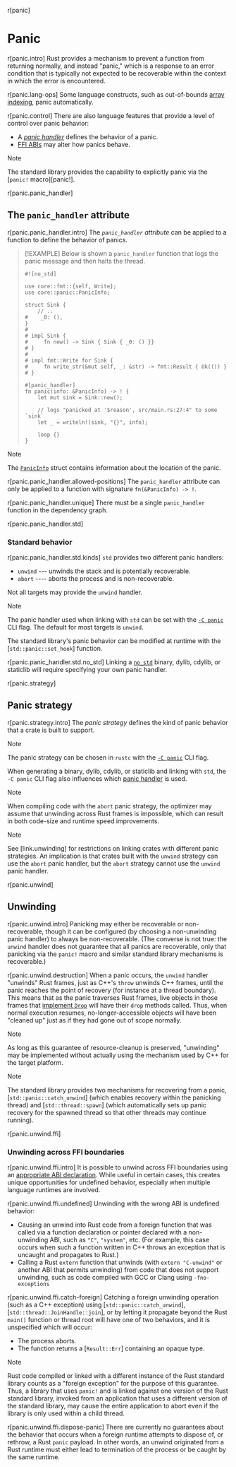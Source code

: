r[panic]
# Panic

r[panic.intro]
Rust provides a mechanism to prevent a function from returning normally, and instead "panic," which is a response to an error condition that is typically not expected to be recoverable within the context in which the error is encountered.

r[panic.lang-ops]
Some language constructs, such as out-of-bounds [array indexing], panic automatically.

r[panic.control]
There are also language features that provide a level of control over panic behavior:

* A [_panic handler_][panic handler] defines the behavior of a panic.
* [FFI ABIs](items/functions.md#unwinding) may alter how panics behave.

> [!NOTE]
> The standard library provides the capability to explicitly panic via the [`panic!` macro][panic!].

r[panic.panic_handler]
## The `panic_handler` attribute

r[panic.panic_handler.intro]
The *`panic_handler` attribute* can be applied to a function to define the behavior of panics.

> [!EXAMPLE]
> Below is shown a `panic_handler` function that logs the panic message and then halts the thread.
> <!-- ignore: test infrastructure can't handle no_std -->
> ```rust,ignore
> #![no_std]
>
> use core::fmt::{self, Write};
> use core::panic::PanicInfo;
>
> struct Sink {
>     // ..
> #    _0: (),
> }
> #
> # impl Sink {
> #     fn new() -> Sink { Sink { _0: () }}
> # }
> #
> # impl fmt::Write for Sink {
> #     fn write_str(&mut self, _: &str) -> fmt::Result { Ok(()) }
> # }
>
> #[panic_handler]
> fn panic(info: &PanicInfo) -> ! {
>     let mut sink = Sink::new();
>
>     // logs "panicked at '$reason', src/main.rs:27:4" to some `sink`
>     let _ = writeln!(sink, "{}", info);
>
>     loop {}
> }
> ```

> [!NOTE]
> The [`PanicInfo`] struct contains information about the location of the panic.

r[panic.panic_handler.allowed-positions]
The `panic_handler` attribute can only be applied to a function with signature `fn(&PanicInfo) -> !`.

r[panic.panic_handler.unique]
There must be a single `panic_handler` function in the dependency graph.

r[panic.panic_handler.std]
### Standard behavior

r[panic.panic_handler.std.kinds]
`std` provides two different panic handlers:

* `unwind` --- unwinds the stack and is potentially recoverable.
* `abort` ---- aborts the process and is non-recoverable.

Not all targets may provide the `unwind` handler.

> [!NOTE]
> The panic handler used when linking with `std` can be set with the [`-C panic`] CLI flag. The default for most targets is `unwind`.
>
> The standard library's panic behavior can be modified at runtime with the [`std::panic::set_hook`] function.

r[panic.panic_handler.std.no_std]
Linking a [`no_std`] binary, dylib, cdylib, or staticlib will require specifying your own panic handler.

r[panic.strategy]
## Panic strategy

r[panic.strategy.intro]
The _panic strategy_ defines the kind of panic behavior that a crate is built to support.

> [!NOTE]
> The panic strategy can be chosen in `rustc` with the [`-C panic`] CLI flag.
>
> When generating a binary, dylib, cdylib, or staticlib and linking with `std`, the `-C panic` CLI flag also influences which [panic handler] is used.

> [!NOTE]
> When compiling code with the `abort` panic strategy, the optimizer may assume that unwinding across Rust frames is impossible, which can result in both code-size and runtime speed improvements.

> [!NOTE]
> See [link.unwinding] for restrictions on linking crates with different panic strategies. An implication is that crates built with the `unwind` strategy can use the `abort` panic handler, but the `abort` strategy cannot use the `unwind` panic handler.

r[panic.unwind]
## Unwinding

r[panic.unwind.intro]
Panicking may either be recoverable or non-recoverable, though it can be configured (by choosing a non-unwinding panic handler) to always be non-recoverable. (The converse is not true: the `unwind` handler does not guarantee that all panics are recoverable, only that panicking via the `panic!` macro and similar standard library mechanisms is recoverable.)

r[panic.unwind.destruction]
When a panic occurs, the `unwind` handler "unwinds" Rust frames, just as C++'s `throw` unwinds C++ frames, until the panic reaches the point of recovery (for instance at a thread boundary). This means that as the panic traverses Rust frames, live objects in those frames that [implement `Drop`][destructors] will have their `drop` methods called. Thus, when normal execution resumes, no-longer-accessible objects will have been "cleaned up" just as if they had gone out of scope normally.

> [!NOTE]
> As long as this guarantee of resource-cleanup is preserved, "unwinding" may be implemented without actually using the mechanism used by C++ for the target platform.

> [!NOTE]
> The standard library provides two mechanisms for recovering from a panic, [`std::panic::catch_unwind`] (which enables recovery within the panicking thread) and [`std::thread::spawn`] (which automatically sets up panic recovery for the spawned thread so that other threads may continue running).

r[panic.unwind.ffi]
### Unwinding across FFI boundaries

r[panic.unwind.ffi.intro]
It is possible to unwind across FFI boundaries using an [appropriate ABI declaration][unwind-abi]. While useful in certain cases, this creates unique opportunities for undefined behavior, especially when multiple language runtimes are involved.

r[panic.unwind.ffi.undefined]
Unwinding with the wrong ABI is undefined behavior:

* Causing an unwind into Rust code from a foreign function that was called via a function declaration or pointer declared with a non-unwinding ABI, such as `"C"`, `"system"`, etc. (For example, this case occurs when such a function written in C++ throws an exception that is uncaught and propagates to Rust.)
* Calling a Rust `extern` function that unwinds (with `extern "C-unwind"` or another ABI that permits unwinding) from code that does not support unwinding, such as code compiled with GCC or Clang using `-fno-exceptions`

r[panic.unwind.ffi.catch-foreign]
Catching a foreign unwinding operation (such as a C++ exception) using [`std::panic::catch_unwind`], [`std::thread::JoinHandle::join`], or by letting it propagate beyond the Rust `main()` function or thread root will have one of two behaviors, and it is unspecified which will occur:

* The process aborts.
* The function returns a [`Result::Err`] containing an opaque type.

> [!NOTE]
> Rust code compiled or linked with a different instance of the Rust standard library counts as a "foreign exception" for the purpose of this guarantee. Thus, a library that uses `panic!` and is linked against one version of the Rust standard library, invoked from an application that uses a different version of the standard library, may cause the entire application to abort even if the library is only used within a child thread.

r[panic.unwind.ffi.dispose-panic]
There are currently no guarantees about the behavior that occurs when a foreign runtime attempts to dispose of, or rethrow, a Rust `panic` payload. In other words, an unwind originated from a Rust runtime must either lead to termination of the process or be caught by the same runtime.

[`-C panic`]: ../rustc/codegen-options/index.html#panic
[`no_std`]: names/preludes.md#the-no_std-attribute
[`PanicInfo`]: core::panic::PanicInfo
[array indexing]: expressions/array-expr.md#array-and-slice-indexing-expressions
[attribute]: attributes.md
[destructors]: destructors.md
[panic handler]: #the-panic_handler-attribute
[runtime]: runtime.md
[unwind-abi]: items/functions.md#unwinding
